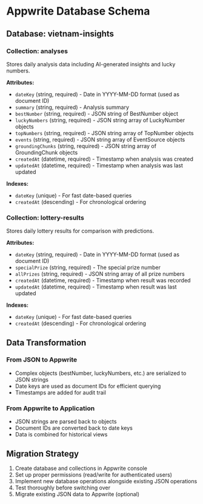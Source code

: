 # Appwrite Database Schema

## Database: vietnam-insights

### Collection: analyses
Stores daily analysis data including AI-generated insights and lucky numbers.

**Attributes:**
- `dateKey` (string, required) - Date in YYYY-MM-DD format (used as document ID)
- `summary` (string, required) - Analysis summary
- `bestNumber` (string, required) - JSON string of BestNumber object
- `luckyNumbers` (string, required) - JSON string array of LuckyNumber objects
- `topNumbers` (string, required) - JSON string array of TopNumber objects
- `events` (string, required) - JSON string array of EventSource objects
- `groundingChunks` (string, required) - JSON string array of GroundingChunk objects
- `createdAt` (datetime, required) - Timestamp when analysis was created
- `updatedAt` (datetime, required) - Timestamp when analysis was last updated

**Indexes:**
- `dateKey` (unique) - For fast date-based queries
- `createdAt` (descending) - For chronological ordering

### Collection: lottery-results
Stores daily lottery results for comparison with predictions.

**Attributes:**
- `dateKey` (string, required) - Date in YYYY-MM-DD format (used as document ID)
- `specialPrize` (string, required) - The special prize number
- `allPrizes` (string, required) - JSON string array of all prize numbers
- `createdAt` (datetime, required) - Timestamp when result was recorded
- `updatedAt` (datetime, required) - Timestamp when result was last updated

**Indexes:**
- `dateKey` (unique) - For fast date-based queries
- `createdAt` (descending) - For chronological ordering

## Data Transformation

### From JSON to Appwrite
- Complex objects (bestNumber, luckyNumbers, etc.) are serialized to JSON strings
- Date keys are used as document IDs for efficient querying
- Timestamps are added for audit trail

### From Appwrite to Application
- JSON strings are parsed back to objects
- Document IDs are converted back to date keys
- Data is combined for historical views

## Migration Strategy
1. Create database and collections in Appwrite console
2. Set up proper permissions (read/write for authenticated users)
3. Implement new database operations alongside existing JSON operations
4. Test thoroughly before switching over
5. Migrate existing JSON data to Appwrite (optional)
